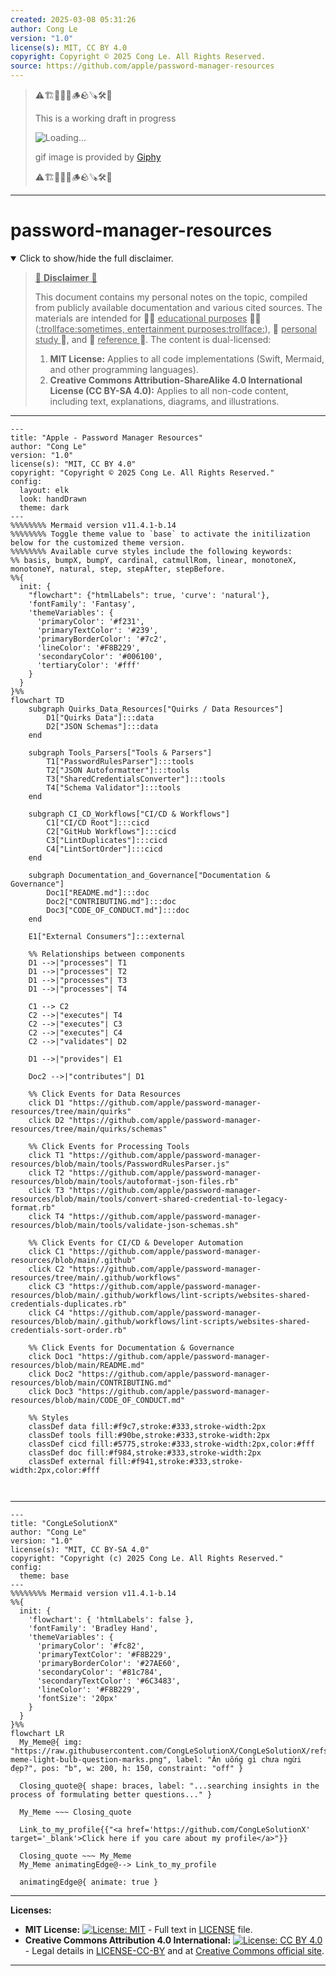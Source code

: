 ```yaml
---
created: 2025-03-08 05:31:26
author: Cong Le
version: "1.0"
license(s): MIT, CC BY 4.0
copyright: Copyright © 2025 Cong Le. All Rights Reserved.
source: https://github.com/apple/password-manager-resources
---
```


> ⚠️🏗️🚧🦺🧱🪵🪨🪚🛠️👷
> 
> This is a working draft in progress
> 
> ![Loading...](https://media3.giphy.com/media/v1.Y2lkPTc5MGI3NjExMTZ6OHF4bjJka2I4Z3QzbWlpNTU1cWkwbTc4YmdkYjk4ZjVhc2xsciZlcD12MV9pbnRlcm5hbF9naWZfYnlfaWQmY3Q9Zw/imjTC8KaAB1HW/giphy.gif)
> 
> gif image is provided by [Giphy](https://giphy.com)
> 
> ⚠️🏗️🚧🦺🧱🪵🪨🪚🛠️👷

----

# password-manager-resources
<details open>
<summary>Click to show/hide the full disclaimer.</summary>
   
> <ins>📢 **Disclaimer** 🚨</ins>
>
> This document contains my personal notes on the topic,
> compiled from publicly available documentation and various cited sources.
> The materials are intended for 👨‍🎓 <ins>educational purposes</ins> 👨‍🎓 (<ins>:trollface:sometimes, entertainment purposes:trollface:</ins>), 📖 <ins> personal study </ins> 📖, and 🔖 <ins> reference </ins> 🔖.
> The content is dual-licensed:
> 1. **MIT License:** Applies to all code implementations (Swift, Mermaid, and other programming languages).
> 2. **Creative Commons Attribution-ShareAlike 4.0 International License (CC BY-SA 4.0):** Applies to all non-code content, including text, explanations, diagrams, and illustrations.

</details>


---

```mermaid
---
title: "Apple - Password Manager Resources"
author: "Cong Le"
version: "1.0"
license(s): "MIT, CC BY 4.0"
copyright: "Copyright © 2025 Cong Le. All Rights Reserved."
config:
  layout: elk
  look: handDrawn
  theme: dark
---
%%%%%%%% Mermaid version v11.4.1-b.14
%%%%%%%% Toggle theme value to `base` to activate the initilization below for the customized theme version.
%%%%%%%% Available curve styles include the following keywords:
%% basis, bumpX, bumpY, cardinal, catmullRom, linear, monotoneX, monotoneY, natural, step, stepAfter, stepBefore.
%%{
  init: {
    "flowchart": {"htmlLabels": true, 'curve': 'natural'},
    'fontFamily': 'Fantasy',
    'themeVariables': {
      'primaryColor': '#f231',
      'primaryTextColor': '#239',
      'primaryBorderColor': '#7c2',
      'lineColor': '#F8B229',
      'secondaryColor': '#006100',
      'tertiaryColor': '#fff'
    }
  }
}%%
flowchart TD
    subgraph Quirks_Data_Resources["Quirks / Data Resources"]
        D1["Quirks Data"]:::data
        D2["JSON Schemas"]:::data
    end

    subgraph Tools_Parsers["Tools & Parsers"]
        T1["PasswordRulesParser"]:::tools
        T2["JSON Autoformatter"]:::tools
        T3["SharedCredentialsConverter"]:::tools
        T4["Schema Validator"]:::tools
    end

    subgraph CI_CD_Workflows["CI/CD & Workflows"]
        C1["CI/CD Root"]:::cicd
        C2["GitHub Workflows"]:::cicd
        C3["LintDuplicates"]:::cicd
        C4["LintSortOrder"]:::cicd
    end

    subgraph Documentation_and_Governance["Documentation & Governance"]
        Doc1["README.md"]:::doc
        Doc2["CONTRIBUTING.md"]:::doc
        Doc3["CODE_OF_CONDUCT.md"]:::doc
    end

    E1["External Consumers"]:::external

    %% Relationships between components
    D1 -->|"processes"| T1
    D1 -->|"processes"| T2
    D1 -->|"processes"| T3
    D1 -->|"processes"| T4

    C1 --> C2
    C2 -->|"executes"| T4
    C2 -->|"executes"| C3
    C2 -->|"executes"| C4
    C2 -->|"validates"| D2

    D1 -->|"provides"| E1

    Doc2 -->|"contributes"| D1

    %% Click Events for Data Resources
    click D1 "https://github.com/apple/password-manager-resources/tree/main/quirks"
    click D2 "https://github.com/apple/password-manager-resources/tree/main/quirks/schemas"

    %% Click Events for Processing Tools
    click T1 "https://github.com/apple/password-manager-resources/blob/main/tools/PasswordRulesParser.js"
    click T2 "https://github.com/apple/password-manager-resources/blob/main/tools/autoformat-json-files.rb"
    click T3 "https://github.com/apple/password-manager-resources/blob/main/tools/convert-shared-credential-to-legacy-format.rb"
    click T4 "https://github.com/apple/password-manager-resources/blob/main/tools/validate-json-schemas.sh"

    %% Click Events for CI/CD & Developer Automation
    click C1 "https://github.com/apple/password-manager-resources/blob/main/.github"
    click C2 "https://github.com/apple/password-manager-resources/tree/main/.github/workflows"
    click C3 "https://github.com/apple/password-manager-resources/blob/main/.github/workflows/lint-scripts/websites-shared-credentials-duplicates.rb"
    click C4 "https://github.com/apple/password-manager-resources/blob/main/.github/workflows/lint-scripts/websites-shared-credentials-sort-order.rb"

    %% Click Events for Documentation & Governance
    click Doc1 "https://github.com/apple/password-manager-resources/blob/main/README.md"
    click Doc2 "https://github.com/apple/password-manager-resources/blob/main/CONTRIBUTING.md"
    click Doc3 "https://github.com/apple/password-manager-resources/blob/main/CODE_OF_CONDUCT.md"

    %% Styles
    classDef data fill:#f9c7,stroke:#333,stroke-width:2px
    classDef tools fill:#90be,stroke:#333,stroke-width:2px
    classDef cicd fill:#5775,stroke:#333,stroke-width:2px,color:#fff
    classDef doc fill:#f984,stroke:#333,stroke-width:2px
    classDef external fill:#f941,stroke:#333,stroke-width:2px,color:#fff



```


---

<!-- 
```mermaid
%% Current Mermaid version
info
```  -->


```mermaid
---
title: "CongLeSolutionX"
author: "Cong Le"
version: "1.0"
license(s): "MIT, CC BY-SA 4.0"
copyright: "Copyright (c) 2025 Cong Le. All Rights Reserved."
config:
  theme: base
---
%%%%%%%% Mermaid version v11.4.1-b.14
%%{
  init: {
    'flowchart': { 'htmlLabels': false },
    'fontFamily': 'Bradley Hand',
    'themeVariables': {
      'primaryColor': '#fc82',
      'primaryTextColor': '#F8B229',
      'primaryBorderColor': '#27AE60',
      'secondaryColor': '#81c784',
      'secondaryTextColor': '#6C3483',
      'lineColor': '#F8B229',
      'fontSize': '20px'
    }
  }
}%%
flowchart LR
  My_Meme@{ img: "https://raw.githubusercontent.com/CongLeSolutionX/CongLeSolutionX/refs/heads/main/assets/images/My-meme-light-bulb-question-marks.png", label: "Ăn uống gì chưa ngừi đẹp?", pos: "b", w: 200, h: 150, constraint: "off" }

  Closing_quote@{ shape: braces, label: "...searching insights in the process of formulating better questions..." }
    
  My_Meme ~~~ Closing_quote
    
  Link_to_my_profile{{"<a href='https://github.com/CongLeSolutionX' target='_blank'>Click here if you care about my profile</a>"}}

  Closing_quote ~~~ My_Meme
  My_Meme animatingEdge@--> Link_to_my_profile
  
  animatingEdge@{ animate: true }

```



---
**Licenses:**

- **MIT License:**  [![License: MIT](https://img.shields.io/badge/License-MIT-yellow.svg)](LICENSE) - Full text in [LICENSE](LICENSE) file.
- **Creative Commons Attribution 4.0 International:** [![License: CC BY 4.0](https://licensebuttons.net/l/by/4.0/88x31.png)](LICENSE-CC-BY) - Legal details in [LICENSE-CC-BY](LICENSE-CC-BY) and at [Creative Commons official site](http://creativecommons.org/licenses/by/4.0/).

---
